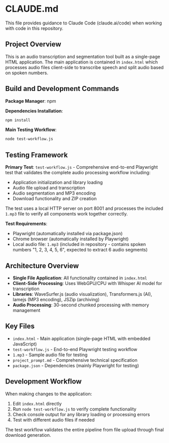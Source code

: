 # CLAUDE.md

This file provides guidance to Claude Code (claude.ai/code) when working with code in this repository.

## Project Overview

This is an audio transcription and segmentation tool built as a single-page HTML application. The main application is contained in `index.html` which processes audio files client-side to transcribe speech and split audio based on spoken numbers.

## Build and Development Commands

**Package Manager**: npm

**Dependencies Installation**:
```bash
npm install
```

**Main Testing Workflow**:
```bash
node test-workflow.js
```

## Testing Framework

**Primary Test**: `test-workflow.js` - Comprehensive end-to-end Playwright test that validates the complete audio processing workflow including:
- Application initialization and library loading
- Audio file upload and transcription
- Audio segmentation and MP3 encoding
- Download functionality and ZIP creation

The test uses a local HTTP server on port 8001 and processes the included `1.mp3` file to verify all components work together correctly.

**Test Requirements**:
- Playwright (automatically installed via package.json)
- Chrome browser (automatically installed by Playwright)
- Local audio file: `1.mp3` (included in repository - contains spoken numbers "1, 2, 3, 4, 5, 6", expected to extract 6 audio segments)

## Architecture Overview

- **Single File Application**: All functionality contained in `index.html`
- **Client-Side Processing**: Uses WebGPU/CPU with Whisper AI model for transcription
- **Libraries**: WaveSurfer.js (audio visualization), Transformers.js (AI), lamejs (MP3 encoding), JSZip (archiving)
- **Audio Processing**: 30-second chunked processing with memory management

## Key Files

- `index.html` - Main application (single-page HTML with embedded JavaScript)
- `test-workflow.js` - End-to-end Playwright testing workflow
- `1.mp3` - Sample audio file for testing
- `project_prompt.md` - Comprehensive technical specification
- `package.json` - Dependencies (mainly Playwright for testing)

## Development Workflow

When making changes to the application:
1. Edit `index.html` directly
2. Run `node test-workflow.js` to verify complete functionality
3. Check console output for any library loading or processing errors
4. Test with different audio files if needed

The test workflow validates the entire pipeline from file upload through final download generation.